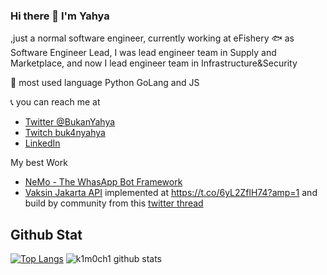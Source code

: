 ### Hi there 👋 I'm Yahya
,just a normal software engineer, currently working at eFishery 🐟 as Software Engineer Lead, 
I was lead engineer team in Supply and Marketplace, and now I lead engineer team in Infrastructure&Security

💬 most used language  Python GoLang and JS

📞 you can reach me at
- [Twitter @BukanYahya](https://twitter.com/BukanYahya)
- [Twitch buk4nyahya](http://twitch.com/buk4nyahya)
- [LinkedIn](www.linkedin.com/in/yahya-fadhlulloh-al-fatih-a568a455)

My best Work 
- [NeMo - The WhasApp Bot Framework](https://github.com/eFishery/NeMo)
- [Vaksin Jakarta API](https://github.com/k1m0ch1/vaksin-jakarta) implemented at https://t.co/6yL2ZflH74?amp=1 and build by community from this [twitter thread](https://twitter.com/mathdroid/status/1411712464916414467)

## Github Stat

[![Top Langs](https://github-readme-stats.vercel.app/api/top-langs/?username=k1m0ch1)](https://github.com/anuraghazra/github-readme-stats)
![k1m0ch1 github stats](https://github-readme-stats.vercel.app/api?username=k1m0ch1)

